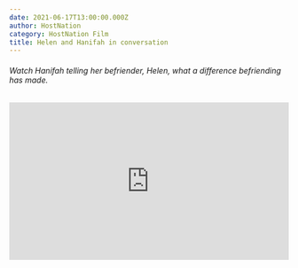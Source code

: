 ```yaml
---
date: 2021-06-17T13:00:00.000Z
author: HostNation
category: HostNation Film
title: Helen and Hanifah in conversation
---
```

###### Watch Hanifah telling her befriender, Helen, what a difference befriending has made.

<div style="max-width:600px;margin:0 auto"><div style="position:relative;padding-bottom:56.25%"><iframe src="https://player.vimeo.com/video/391708540?title=0&amp;byline=0&amp;portrait=0" frameBorder="0" allowfullscreen="" style="position:absolute;top:0;left:0;width:100%;height:100%"></iframe></div></div>